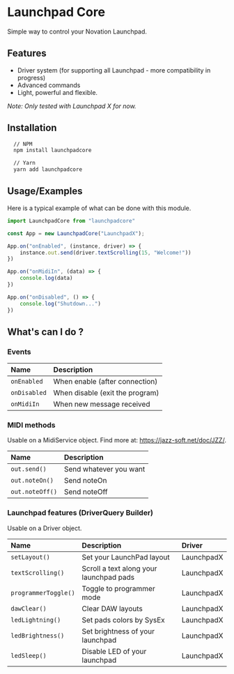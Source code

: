 # Launchpad Core

Simple way to control your Novation Launchpad.

## Features

- Driver system (for supporting all Launchpad - more compatibility in progress)
- Advanced commands
- Light, powerful and flexible.

*Note: Only tested with Launchpad X for now.*

## Installation

```bash
  // NPM
  npm install launchpadcore

  // Yarn
  yarn add launchpadcore
```

## Usage/Examples

Here is a typical example of what can be done with this module.

```javascript
import LaunchpadCore from "launchpadcore"

const App = new LaunchpadCore("LaunchpadX");

App.on("onEnabled", (instance, driver) => {
    instance.out.send(driver.textScrolling(15, "Welcome!"))
})

App.on("onMidiIn", (data) => {
    console.log(data)
})

App.on("onDisabled", () => {
    console.log("Shutdown...")
})
```

## What's can I do ?

### Events
| Name        | Description                |
| :---------- | :------------------------- |
| `onEnabled` | When enable (after connection) | 
| `onDisabled` | When disable (exit the program) | 
| `onMidiIn` | When new message received | 


### MIDI methods
Usable on a MidiService object. Find more at: https://jazz-soft.net/doc/JZZ/.

| Name        | Description                |
| :---------- | :------------------------- |
| `out.send()` | Send whatever you want | 
| `out.noteOn()` | Send noteOn | 
| `out.noteOff()` | Send noteOff | 

### Launchpad features (DriverQuery Builder)
Usable on a Driver object.

| Name        | Description                | Driver |
| :---------- | :------------------------- | :------|
| `setLayout()` | Set your LaunchPad layout | LaunchpadX
| `textScrolling()` | Scroll a text along your launchpad pads | LaunchpadX
| `programmerToggle()` | Toggle to programmer mode | LaunchpadX
| `dawClear()` | Clear DAW layouts | LaunchpadX
| `ledLightning()` | Set pads colors by SysEx | LaunchpadX
| `ledBrightness()` | Set brightness of your launchpad | LaunchpadX
| `ledSleep()` | Disable LED of your launchpad | LaunchpadX
